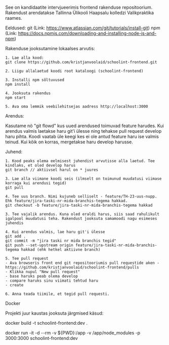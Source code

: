 See on kandidaatite intervjueerimis frontend rakenduse repositoorium.
Rakendust arendatakse Tallinna Ülikooli Haapsalu kolledzi Valikpraktika raames.

Eeldused:
git (Link: https://www.atlassian.com/git/tutorials/install-git)
npm (Link: https://docs.npmjs.com/downloading-and-installing-node-js-and-npm)

Rakenduse jooksutamine lokaalses arvutis:

    1. Lae alla kood:
    git clone https://github.com/kristjanvoolaid/schoolint-frontend.git

    2. Liigu allalaetud koodi root kataloogi (schoolint-frontend)

    3. Installi npm sõltuvused
    npm install

    4. Jooksuta rakendus
    npm start

    5. Ava oma lemmik veebilehitsejas aadress http://localhost:3000

Arendus:

Kasutame nö "git flowd" kus uued arendused toimuvad feature harudes. Kui arendus valmis laetakse haru git'i ülesse ning tehakse pull request develop haru pihta.
Koodi vaatab üle keegi kes ei ole antud feature haru ise valmis teinud. Kui kõik on korras, mergetakse haru develop harusse.

Juhend:

    1. Kood peaks olema eelmisest juhendist arvutisse alla laetud. Tee kindlaks, et oled develop harus
    git branch // aktiivsel harul on * juures

    3. Lae alla viimane koodi seis (ilmselt on toimunud muudatusi viimase korraga kui arendusi tegid)
    git pull

    4. Tee uus branch. Nimi kujuneb selliselt - feature/TH-23-uus-nupp. Ehk feature/jira-taski-nr-mida-branchis-tegema hakkad.
    git checkout -b feature/jira-taski-nr-mida-branchis-tegema hakkad

    3. Tee vajalik arendus. Kuna oled eraldi harus, siis saad rahulikult igalpool muudatusi teha. Rakendust jooksuta samamoodi nagu esimeses juhendis

    4. Kui arendus valmis, lae haru git'i ülesse
    git add .
    git commit -m "jira taski nr mida branchis tegid"
    git push --set-upstream origin feature/jira-taski-nr-mida-branchis-tegema hakkad (ehk hetkel aktiivne branch)

    5. Tee pull request
    - Ava browseris front end git repositooriumis pull requestide aken - https://github.com/kristjanvoolaid/schoolint-frontend/pulls
    - Klikka nupul "New pull request"
    - base haruks peab olema develop
    - compare haruks sinu viimati tehtud haru
    - create

    6. Anna teada tiimile, et tegid pull requesti.

Docker

Projekti juur kaustas jooksuta järgmised käsud:

docker build -t schoolint-frontend:dev .

docker run -it -d --rm -v ${PWD}:/app -v /app/node_modules -p 3000:3000 schoolint-frontend:dev




